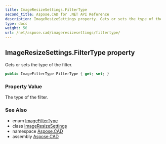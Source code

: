 ```yaml
---
title: ImageResizeSettings.FilterType
second_title: Aspose.CAD for .NET API Reference
description: ImageResizeSettings property. Gets or sets the type of the filter
type: docs
weight: 50
url: /net/aspose.cad/imageresizesettings/filtertype/
---
```

## ImageResizeSettings.FilterType property

Gets or sets the type of the filter.

```csharp
public ImageFilterType FilterType { get; set; }
```

### Property Value

The type of the filter.

### See Also

* enum [ImageFilterType](../../imagefiltertype/)
* class [ImageResizeSettings](../)
* namespace [Aspose.CAD](../../imageresizesettings/)
* assembly [Aspose.CAD](../../../)


